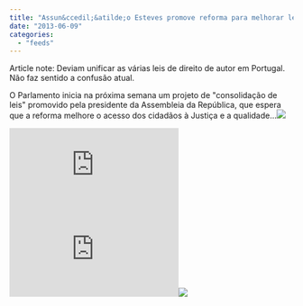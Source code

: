 ```yaml
---
title: "Assun&ccedil;&atilde;o Esteves promove reforma para melhorar leis"
date: "2013-06-09"
categories: 
  - "feeds"
---
```


Article note: Deviam unificar as várias leis de direito de autor em Portugal. Não faz sentido a confusão atual.

O Parlamento inicia na próxima semana um projeto de "consolidação de leis" promovido pela presidente da Assembleia da República, que espera que a reforma melhore o acesso dos cidadãos à Justiça e a qualidade...![](images/mf.gif)  
  
[![](http://da.feedsportal.com/r/165664988429/u/49/f/474223/c/32443/s/2d0a3d13/a2.img)](http://da.feedsportal.com/r/165664988429/u/49/f/474223/c/32443/s/2d0a3d13/a2.htm)![](http://pi.feedsportal.com/r/165664988429/u/49/f/474223/c/32443/s/2d0a3d13/a2t.img)![](http://feeds.feedburner.com/~r/DN-Ultimas/~4/w9lpbQ4CJJ0)

